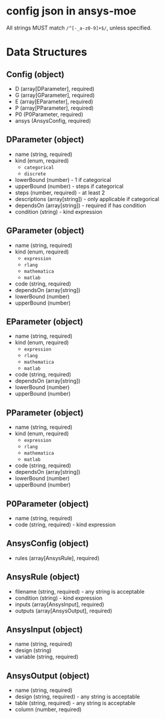 # config json in ansys-moe

All strings MUST match `/^[-_a-z0-9]+$/`, unless specified.

# Data Structures

## Config (object)

- D (array[DParameter], required)
- G (array[GParameter], required)
- E (array[EParameter], required)
- P (array[PParameter], required)
- P0 (P0Parameter, required)
- ansys (AnsysConfig, required)

## DParameter (object)

- name (string, required)
- kind (enum, required)
  - `categorical`
  - `discrete`
- lowerBound (number) - 1 if categorical
- upperBound (number) - steps if categorical
- steps (number, required) - at least 2
- descriptions (array[string]) - only applicable if categorical
- dependsOn (array[string]) - required if has condition
- condition (string) - kind expression

## GParameter (object)

- name (string, required)
- kind (enum, required)
  - `expression`
  - `rlang`
  - `mathematica`
  - `matlab`
- code (string, required)
- dependsOn (array[string])
- lowerBound (number)
- upperBound (number)

## EParameter (object)

- name (string, required)
- kind (enum, required)
  - `expression`
  - `rlang`
  - `mathematica`
  - `matlab`
- code (string, required)
- dependsOn (array[string])
- lowerBound (number)
- upperBound (number)

## PParameter (object)

- name (string, required)
- kind (enum, required)
  - `expression`
  - `rlang`
  - `mathematica`
  - `matlab`
- code (string, required)
- dependsOn (array[string])
- lowerBound (number)
- upperBound (number)

## P0Parameter (object)

- name (string, required)
- code (string, required) - kind expression

## AnsysConfig (object)

- rules (array[AnsysRule], required)

## AnsysRule (object)

- filename (string, required) - any string is acceptable
- condition (string) - kind expression
- inputs (array[AnsysInput], required)
- outputs (array[AnsysOutput], required)

## AnsysInput (object)

- name (string, required)
- design (string)
- variable (string, required)

## AnsysOutput (object)

- name (string, required)
- design (string, required) - any string is acceptable
- table (string, required) - any string is acceptable
- column (number, required)

